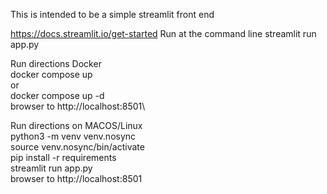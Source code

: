 This is intended to be a simple streamlit front end

https://docs.streamlit.io/get-started
Run at the command line
    streamlit run app.py

Run directions Docker\
    docker compose up\
    or\
    docker compose up -d\
    browser to http://localhost:8501\

Run directions on MACOS/Linux\
    python3 -m venv venv.nosync\
    source venv.nosync/bin/activate\
    pip install -r requirements\
    streamlit run app.py\
    browser to http://localhost:8501


